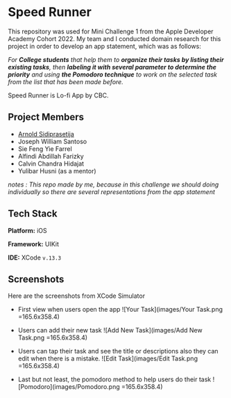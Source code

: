 # Speed Runner
This repository was used for Mini Challenge 1 from the Apple Developer Academy Cohort 2022. My team and I conducted domain research for this project in order to develop an app statement, which was as follows:

*For **College students**
that help them to **organize their tasks by listing their existing tasks**, 
then **labeling it with several parameter to determine the priority** and using 
**the Pomodoro technique** to work on the selected task from the list that has been made before.*

Speed Runner is Lo-fi App by CBC.
## Project Members

- [Arnold Sidiprasetija](https://github.com/Arnolds18)
- Joseph William Santoso
- Sie Feng Yie Farrel
- Alfindi Abdillah Farizky
- Calvin Chandra Hidajat
- Yulibar Husni (as a mentor)

*notes : This repo made by me, because in this challenge we should doing individually so there are several representations from the app statement*
## Tech Stack

**Platform:** iOS

**Framework:** UIKit

**IDE:** XCode `v.13.3`

## Screenshots
Here are the screenshots from XCode Simulator

- First view when users open the app
![Your Task](images/Your Task.png =165.6x358.4)

- Users can add their new task
![Add New Task](images/Add New Task.png =165.6x358.4)

- Users can tap their task and see the title or descriptions also they can edit when there is a mistake.
![Edit Task](images/Edit Task.png  =165.6x358.4)

- Last but not least, the pomodoro method to help users do their task
![Pomodoro](images/Pomodoro.png  =165.6x358.4)
